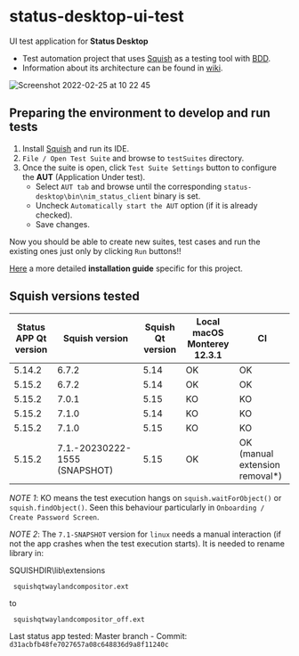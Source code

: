 # status-desktop-ui-test
UI test application for **Status Desktop**

* Test automation project that uses [Squish](https://www.froglogic.com/squish/) as a testing tool with [BDD](https://www.froglogic.com/squish/features/bdd-behavior-driven-development-testing/).
* Information about its architecture can be found in [wiki](https://hackmd.io/@status-desktop/B1MlJV5nd/%2Fm9D4p_y7ShOm3ooD7GAT0A).

![Screenshot 2022-02-25 at 10 22 45](https://user-images.githubusercontent.com/97019400/155689587-e933bbfa-519c-4f73-90a7-c019c0bb163f.png)


## Preparing the environment to develop and run tests
1) Install [Squish](https://doc.froglogic.com/squish/latest/) and run its IDE.
2) `File / Open Test Suite` and browse to `testSuites` directory.
3) Once the suite is open, click `Test Suite Settings` button to configure the **AUT** (Application Under test).
    * Select `AUT tab` and browse until the corresponding `status-desktop\bin\nim_status_client` binary is set.
    * Uncheck `Automatically start the AUT` option (if it is already checked).
    * Save changes.

Now you should be able to create new suites, test cases and run the existing ones just only by clicking `Run` buttons!!

[Here](https://hackmd.io/@status-desktop/S19eu_Baq) a more detailed **installation guide** specific for this project.

## Squish versions tested

| Status APP Qt version | Squish version | Squish Qt version | Local macOS Monterey 12.3.1 | CI  |
|---|---|---|---|---|
| 5.14.2 | 6.7.2 | 5.14 | OK | OK |
| 5.15.2 | 6.7.2 | 5.14 | OK | OK |
| 5.15.2 | 7.0.1 | 5.15 | KO | KO |
| 5.15.2 | 7.1.0 | 5.14 | KO | KO |
| 5.15.2 | 7.1.0 | 5.15 | KO | KO |
| 5.15.2 | 7.1.-20230222-1555 (SNAPSHOT) | 5.15 | OK | OK (manual extension removal*) |

*NOTE 1*: KO means the test execution hangs on `squish.waitForObject()` or `squish.findObject()`. Seen this behaviour particularly in `Onboarding / Create Password Screen`. 

*NOTE 2*: The `7.1-SNAPSHOT` version for `linux` needs a manual interaction (if not the app crashes when the test execution starts). It is needed to rename library in:

SQUISHDIR\lib\extensions

     squishqtwaylandcompositor.ext

to

     squishqtwaylandcompositor_off.ext


Last status app tested: Master branch - Commit: `d31acbfb48fe7027657a08c648836d9a8f11240c`